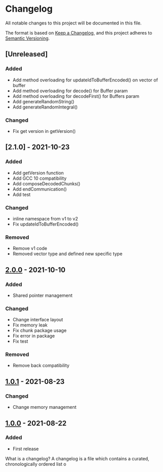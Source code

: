 # Changelog
All notable changes to this project will be documented in this file.

The format is based on [Keep a Changelog](https://keepachangelog.com/en/1.0.0/),
and this project adheres to [Semantic Versioning](https://semver.org/spec/v2.0.0.html).

## [Unreleased]
### Added
 - Add method overloading for updateIdToBufferEncoded() on vector of buffer
 - Add method overloading for decode() for Buffer param
 - Add method overloading for decodeFirst() for Buffers param
 - Add generateRandomString()
 - Add generateRandomIntegral()
### Changed
 - Fix get version in getVersion()

## [2.1.0] - 2021-10-23
### Added
 - Add getVersion function
 - Add GCC 10 compatibility
 - Add composeDecodedChunks()
 - Add endCommunication()
 - Add test 
### Changed
 - inline namespace from v1 to v2
 - Fix updateIdToBufferEncoded()
### Removed
 - Remove v1 code
 - Removed vector type and defined new specific type
 
## [2.0.0] - 2021-10-10
### Added
 - Shared pointer management
### Changed
 - Change interface layout
 - Fix memory leak
 - Fix chunk package usage
 - Fix error in package
 - Fix test
### Removed
 - Remove back compatibility

## [1.0.1] - 2021-08-23
### Changed
 - Change memory management 

## [1.0.0] - 2021-08-22
### Added
 - First release 
 
[2.0.0]: https://github.com/HappyGardenPI/happy-gardenpi-protocol/releases/tag/v2.0.0
[1.0.1]: https://github.com/HappyGardenPI/happy-gardenpi-protocol/releases/tag/v1.0.1
[1.0.0]: https://github.com/HappyGardenPI/happy-gardenpi-protocol/releases/tag/v1.0.0
What is a changelog?
A changelog is a file which contains a curated, chronologically ordered list o